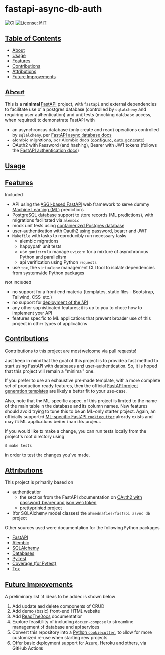# fastapi-async-db-auth

![CI](https://github.com/edesz/fastapi-async-db-auth/workflows/CI/badge.svg) [![License: MIT](https://img.shields.io/badge/License-MIT-brightgreen.svg)](https://opensource.org/licenses/mit)

## [Table of Contents](#table-of-contents)

- [About](#about)
- [Usage](#usage)
- [Features](#features)
- [Contributions](#contributions)
- [Attributions](#attributions)
- [Future Improvements](#future-improvements)

## [About](#about)
This is a **minimal** [FastAPI](https://fastapi.tiangolo.com/) project, with `fastapi` and external dependencies to facilitate use of a postgres database (controlled by `sqlalchemy` and requiring user authentication) and unit tests (mocking database access, when required) to demonstrate FastAPI with

- an asynchronous database (only create and read) operations controlled by `sqlalchemy`, per [FastAPI async database docs](https://fastapi.tiangolo.com/advanced/async-sql-databases/)
- alembic migrations, per Alembic docs ([configure](https://alembic.sqlalchemy.org/en/latest/tutorial.html), [auto-generate](https://alembic.sqlalchemy.org/en/latest/autogenerate.html#auto-generating-migrations))
- OAuth2 with Password (and hashing), Bearer with JWT tokens (follows the [FastAPI authentication docs](https://fastapi.tiangolo.com/tutorial/security/oauth2-jwt/#oauth2-with-password-and-hashing-bearer-with-jwt-tokens))

## [Usage](#usage)

## [Features](#features)
Included
- API using the [ASGI-based FastAPI](https://fastapi.tiangolo.com/advanced/middleware/#adding-asgi-middlewares) web framework to serve dummy [Machine Learning (ML)](https://en.wikipedia.org/wiki/Machine_learning) predictions
- [PostgreSQL database](https://www.postgresql.org/) support to store records (ML predictions), with migrations facilitated via `alembic`
- mock unit tests using [containerized Postgres database](https://hub.docker.com/_/postgres)
- user-authentication with Oauth2 using password, bearer and JWT
- `Makefile` with tasks to reproducibly run necessary tasks
  - alembic migrations
  - happypath unit tests
  - use `gunicorn` to manage `uvicorn` for a mixture of asynchronous Python and parallelism
  - api verification using Python `requests`
- use `tox`, the `virtualenv` management CLI tool to isolate dependencies from systemwide Python packages

Not included
- no support for a front end material (templates, static files - Bootstrap, Tailwind, CSS, etc.)
- no support for [deployment of the API](https://fastapi.tiangolo.com/deployment/)
- any other sophisticated features; it is up to you to chose how to implement your API
- features specific to ML applications that prevent broader use of this project in other types of applications

## [Contributions](#contributions)
Contributions to this project are most welcome via pull requests!

Just keep in mind that the goal of this project is to provide a fast method to start using FastAPI with databases and user-authentication. So, it is hoped that this project will remain a "minimal" one.

If you prefer to use an exhaustive pre-made template, with a more complete set of production-ready features, then the official [FastAPI project generation templates](https://fastapi.tiangolo.com/project-generation/) are likely a better fit to your use-case.

Also, note that the ML-specific aspect of this project is limited to the name of the main table in the database and its column names. New features should avoid trying to tune this to be an ML-only starter project. Again, an officially supported [ML-specific FastAPI `cookiecutter`](https://fastapi.tiangolo.com/project-generation/#machine-learning-models-with-spacy-and-fastapi) already exists and may fit ML applications better than this project.

If you would like to make a change, you can run tests locally from the project's root directory using

```bash
$ make tests
```
in order to test the changes you've made.

## [Attributions](#attributions)
This project is primarily based on
- authentication
  - the section from the FastAPI documentation on [OAuth2 with password, bearer and json web token](https://fastapi.tiangolo.com/tutorial/security/oauth2-jwt/)
  - [prettyprinted project](https://github.com/PrettyPrinted/youtube_video_code/blob/master/2021/01/05/FastAPI%20Authentication%20Example%20With%20OAuth2%20and%20Tortoise%20ORM/fastapiauth/main.py)
- (for SQLAlchemy model classes) the [`ahmednafies/fastapi_async_db`](https://github.com/ahmednafies/fastapi_async_db) project

Other sources used were documentation for the following Python packages
- [FastAPI](https://fastapi.tiangolo.com/)
- [Alembic](https://alembic.sqlalchemy.org/en/latest/tutorial.html#tutorial)
- [SQLAlchemy](https://docs.sqlalchemy.org/en/14/index.html)
- [Databases](https://www.encode.io/databases/)
- [PyTest](https://docs.pytest.org/en/stable/monkeypatch.html#simple-example-monkeypatching-functions)
- [Coverage (for Pytest)](https://coverage.readthedocs.io/en/coverage-5.4/index.html)
- [Tox](https://tox.readthedocs.io/en/latest/index.html)

## [Future Improvements](#future-improvements)
A preliminary list of ideas to be added is shown below
1. Add update and delete components of [CRUD](https://en.wikipedia.org/wiki/Create,_read,_update_and_delete)
2. Add demo (basic) front-end HTML website
3. Add [ReadTheDocs](https://readthedocs.org/) documentation
4. Explore feasibility of including `docker-compose` to streamline management of database and api services
5. Convert this repository into a [Python `cookiecutter`](https://cookiecutterreadthedocs.io/en/latest/), to allow for more customized re-use when starting new projects
6. Offer basic deployment support for Azure, Heroku and others, via GitHub Actions

